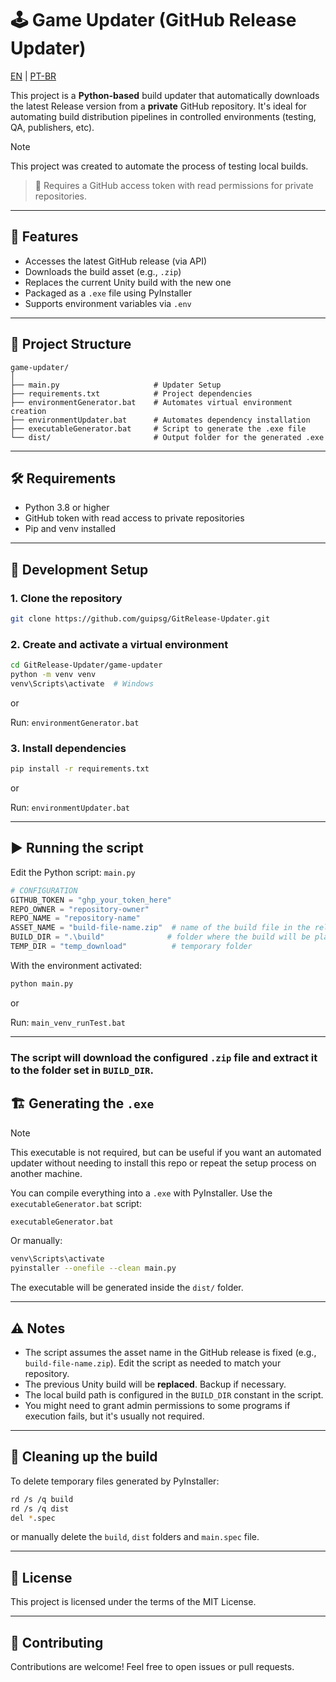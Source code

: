
# 🕹️ Game Updater (GitHub Release Updater)

[EN](https://github.com/guipsg/GitRelease-Updater/blob/main/README.md) | [PT-BR](https://github.com/guipsg/GitRelease-Updater/blob/main/README_PT.md)

This project is a **Python-based** build updater that automatically downloads the latest Release version from a **private** GitHub repository. It's ideal for automating build distribution pipelines in controlled environments (testing, QA, publishers, etc).

>[!NOTE]
>This project was created to automate the process of testing local builds.

> 🔐 Requires a GitHub access token with read permissions for private repositories.

---

## 🚀 Features

- Accesses the latest GitHub release (via API)
- Downloads the build asset (e.g., `.zip`)
- Replaces the current Unity build with the new one
- Packaged as a `.exe` file using PyInstaller
- Supports environment variables via `.env`

---

## 📁 Project Structure

```
game-updater/
│
├── main.py                     # Updater Setup
├── requirements.txt            # Project dependencies
├── environmentGenerator.bat    # Automates virtual environment creation
├── environmentUpdater.bat      # Automates dependency installation
├── executableGenerator.bat     # Script to generate the .exe file
└── dist/                       # Output folder for the generated .exe
```

---

## 🛠️ Requirements

- Python 3.8 or higher
- GitHub token with read access to private repositories
- Pip and venv installed

---

## 🧪 Development Setup

### 1. Clone the repository

```bash
git clone https://github.com/guipsg/GitRelease-Updater.git
```

### 2. Create and activate a virtual environment

```bash
cd GitRelease-Updater/game-updater
python -m venv venv
venv\Scripts\activate  # Windows
```
or

Run: `environmentGenerator.bat`

### 3. Install dependencies

```bash
pip install -r requirements.txt
```
or

Run: `environmentUpdater.bat`

---

## ▶️ Running the script

Edit the Python script: `main.py`

```python
# CONFIGURATION
GITHUB_TOKEN = "ghp_your_token_here"
REPO_OWNER = "repository-owner"
REPO_NAME = "repository-name"
ASSET_NAME = "build-file-name.zip"  # name of the build file in the release
BUILD_DIR = ".\build"              # folder where the build will be placed
TEMP_DIR = "temp_download"          # temporary folder
```

With the environment activated:

```bash
python main.py
```
or

Run: `main_venv_runTest.bat`

---

### The script will download the configured `.zip` file and extract it to the folder set in `BUILD_DIR`.

## 🏗️ Generating the `.exe`

>[!NOTE]
>This executable is not required, but can be useful if you want an automated updater without needing to install this repo or repeat the setup process on another machine.

You can compile everything into a `.exe` with PyInstaller. Use the `executableGenerator.bat` script:

```bash
executableGenerator.bat
```

Or manually:

```bash
venv\Scripts\activate
pyinstaller --onefile --clean main.py
```

The executable will be generated inside the `dist/` folder.

---

## ⚠️ Notes

- The script assumes the asset name in the GitHub release is fixed (e.g., `build-file-name.zip`). Edit the script as needed to match your repository.
- The previous Unity build will be **replaced**. Backup if necessary.
- The local build path is configured in the `BUILD_DIR` constant in the script.
- You might need to grant admin permissions to some programs if execution fails, but it's usually not required.

---

## 🧼 Cleaning up the build

To delete temporary files generated by PyInstaller:

```bash
rd /s /q build
rd /s /q dist
del *.spec
```
or manually delete the `build`, `dist` folders and `main.spec` file.

---

## 📄 License

This project is licensed under the terms of the MIT License.

---

## 🤝 Contributing

Contributions are welcome! Feel free to open issues or pull requests.
